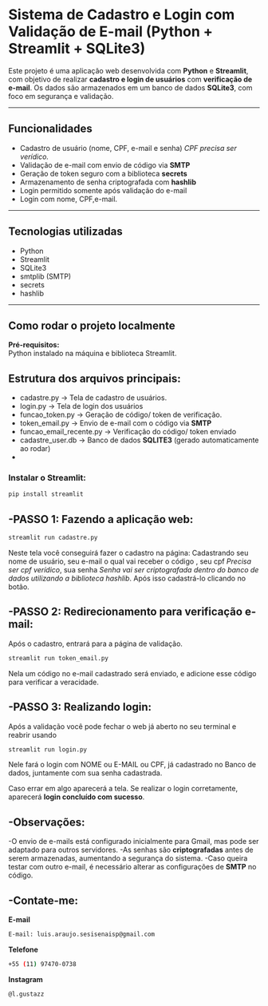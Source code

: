 # Sistema de Cadastro e Login com Validação de E-mail (Python + Streamlit + SQLite3)

Este projeto é uma aplicação web desenvolvida com **Python** e **Streamlit**, com objetivo de realizar **cadastro e login de usuários** com **verificação de e-mail**. Os dados são armazenados em um banco de dados **SQLite3**, com foco em segurança e validação.

---

##  Funcionalidades

- Cadastro de usuário (nome, CPF, e-mail e senha) *CPF precisa ser verídico.*
- Validação de e-mail com envio de código via **SMTP**
- Geração de token seguro com a biblioteca **secrets**
- Armazenamento de senha criptografada com **hashlib**
- Login permitido somente após validação do e-mail
- Login com nome, CPF,e-mail.

---

##  Tecnologias utilizadas

- Python
- Streamlit
- SQLite3
- smtplib (SMTP)
- secrets
- hashlib

---

## Como rodar o projeto localmente

**Pré-requisitos:**  
Python instalado na máquina e biblioteca Streamlit.
## **Estrutura dos arquivos principais:**
 - cadastre.py -> Tela de cadastro de usuários.
 - login.py -> Tela de login dos usuários
 - funcao_token.py -> Geração de código/ token de verificação.
 - token_email.py -> Envio de e-mail com o código via **SMTP**
 - funcao_email_recente.py -> Verificação do código/ token enviado
 - cadastre_user.db -> Banco de dados **SQLITE3** (gerado automaticamente ao rodar)
 - 

### Instalar o Streamlit:

```bash
pip install streamlit
```

## -PASSO 1: Fazendo a aplicação web:
```bash
streamlit run cadastre.py
```
Neste tela você conseguirá fazer o cadastro na página: Cadastrando seu nome de usuário, seu e-mail o qual vai receber o código , seu cpf *Precisa ser cpf verídico*, sua senha *Senha vai ser criptografada dentro do banco de dados utilizando a biblioteca hashlib*. Após isso cadastrá-lo clicando no botão.

## -PASSO 2: Redirecionamento para verificação e-mail:

Após o cadastro, entrará para a página de validação.
```bash
streamlit run token_email.py
```
Nela um código no e-mail cadastrado será enviado, e adicione esse código para verificar a veracidade.

## -PASSO 3: Realizando login:
Após a validação você pode fechar o web já aberto no seu terminal e reabrir usando
```bash
streamlit run login.py
```
Nele fará o login com NOME ou E-MAIL ou CPF,  já cadastrado no Banco de dados, juntamente com sua senha cadastrada.

Caso errar em algo aparecerá a tela.
Se realizar o login corretamente, aparecerá **login concluído com sucesso**.

## -Observações:

-O envio de e-mails está configurado inicialmente para Gmail, mas pode ser adaptado para outros servidores.
-As senhas são **criptografadas** antes de serem armazenadas, aumentando a segurança do sistema.
-Caso queira testar com outro e-mail, é necessário alterar as configurações de **SMTP** no código.

## -Contate-me:

**E-mail**
```bash
E-mail: luis.araujo.sesisenaisp@gmail.com
````
**Telefone**
```bash
+55 (11) 97470-0738
```
**Instagram**
```bash
@l.gustazz
```







